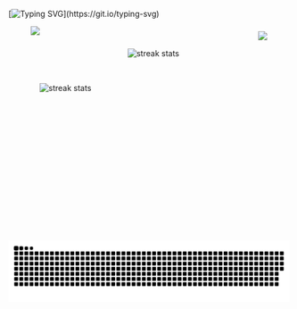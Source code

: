 [![Typing SVG](https://readme-typing-svg.herokuapp.com?font=VT323&weight=600&size=30&duration=4500&pause=500&color=671C95&width=1200&height=200&lines=Welcome!+Thank+you+for+coming+to+see+me+and+my+creations.;I'm+Leon+Shabani%2C+a+full-stack+developer+with+a+keen+eye+for+detail.;+I+am+a+fast+learner+and+always+eager+to+expand+my+knowledge+and+skills.;Who's+always+ready+to+take+on+new+and+exciting+projects.;I+am+well-equipped+to+tackle+any+project+that+comes+my+way.;My+goal+is+to+make+every+project+unique%2C+and;to+deliver+the+best+possible+product+to+my+clients.;Dedicated+to+bringing+unique+ideas+to+life.)](https://git.io/typing-svg)

<figure >
    <img style="height: 40vw;" align="left" src="https://media.discordapp.net/attachments/1064573636578656336/1076117528914432101/oie_RVTtol4sQaJA.png">
</figure>

###

<figure>
    <img align="right" src="https://visitor-badge.laobi.icu/badge?page_id=l3.l3&left_color=darkgreen&right_color=purple&left_text=Visitors" />
</figure>

<br/>
    
<figure align=center>
    <img width=50% src="https://streak-stats.demolab.com?user=l3on06&theme=shadow-purple&border_radius=50" alt="streak stats"/>
</figure>

<br/>

<figure>        
    <img width=50% src="https://github-readme-stats.vercel.app/api?username=l3on06&show_icons=true&theme=jolly&border_radius=50" alt="streak stats"/>
</figure>

###

![snake gif](https://github.com/l3on06/l3on06/blob/output/github-contribution-grid-snake-dark.svg)
